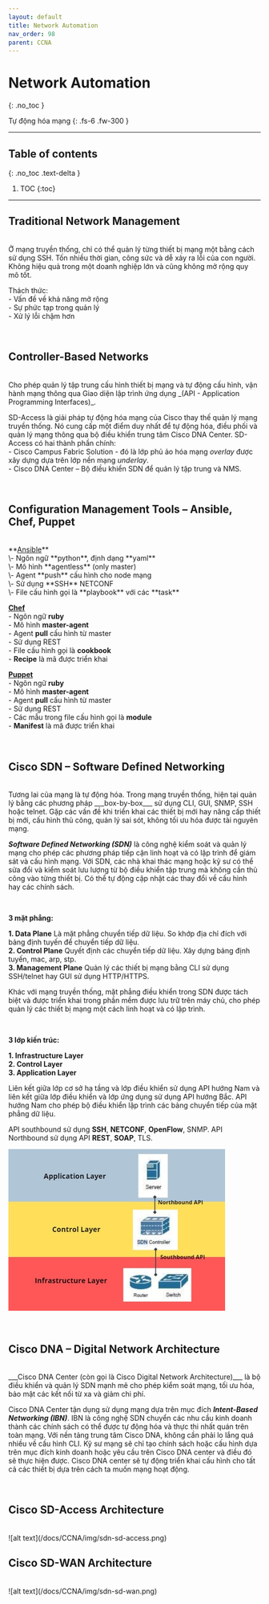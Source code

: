 ```yaml
---
layout: default
title: Network Automation
nav_order: 98
parent: CCNA
---
```


# Network Automation
{: .no_toc }

Tự động hóa mạng
{: .fs-6 .fw-300 }

---

## Table of contents
{: .no_toc .text-delta }

1. TOC
{:toc}

---

## Traditional Network Management
<br>
Ở mạng truyền thống, chỉ có thể quản lý từng thiết bị mạng một bằng cách sử dụng SSH. Tốn nhiều thời gian, công sức và dễ xảy ra lỗi của con người. Không hiệu quả trong một doanh nghiệp lớn và cũng không mở rộng quy mô tốt.

Thách thức: <br>
\- Vấn đề về khả năng mở rộng <br>
\- Sự phức tạp trong quản lý <br>
\- Xử lý lỗi chậm hơn <br>

<br>

## Controller-Based Networks
<br>
Cho phép quản lý tập trung cấu hình thiết bị mạng và tự động cấu hình, vận hành mạng thông qua Giao diện lập trình ứng dụng _(API - Application Programming Interfaces)_.

SD-Access là giải pháp tự động hóa mạng của Cisco thay thế quản lý mạng truyền thống. Nó cung cấp một điểm duy nhất để tự động hóa, điều phối và quản lý mạng thông qua bộ điều khiển trung tâm Cisco DNA Center. SD-Access có hai thành phần chính: <br>
\- Cisco Campus Fabric Solution - đó là lớp phủ ảo hóa mạng _overlay_ được xây dựng dựa trên lớp nền mạng _underlay_. <br>
\- Cisco DNA Center – Bộ điều khiển SDN để quản lý tập trung và NMS. <br>

<br>

## Configuration Management Tools – Ansible, Chef, Puppet
<br>
**<u>Ansible</u>** <br>
\- Ngôn ngữ **python**, định dạng **yaml** <br>
\- Mô hình **agentless** (only master) <br>
\- Agent **push** cấu hình cho node mạng <br>
\- Sử dụng **SSH** NETCONF <br>
\- File cấu hình gọi là **playbook** với các **task** <br>

**<u>Chef</u>** <br>
\- Ngôn ngữ **ruby** <br>
\- Mô hình **master-agent** <br>
\- Agent **pull** cấu hình từ master <br>
\- Sử dụng REST <br>
\- File cấu hình gọi là **cookbook** <br>
\- **Recipe** là mã được triển khai <br>

**<u>Puppet</u>** <br>
\- Ngôn ngữ **ruby** <br>
\- Mô hình **master-agent** <br>
\- Agent **pull** cấu hình từ master <br>
\- Sử dụng REST <br>
\- Các mẫu trong file cấu hình gọi là **module** <br>
\- **Manifest** là mã được triển khai <br>

<br>

## Cisco SDN – Software Defined Networking
<br>
Tương lai của mạng là tự động hóa. Trong mạng truyền thống, hiện tại quản lý bằng các phương pháp ___box-by-box___ sử dụng CLI, GUI, SNMP, SSH hoặc telnet. Gặp các vấn đề khi triển khai các thiết bị mới hay nâng cấp thiết bị mới, cấu hình thủ công, quản lý sai sót, không tối ưu hóa được tài nguyên mạng.

___Software Defined Networking (SDN)___ là công nghệ kiểm soát và quản lý mạng cho phép các phương pháp tiếp cận linh hoạt và có lập trình để giám sát và cấu hình mạng. Với SDN, các nhà khai thác mạng hoặc kỹ sư có thể sửa đổi và kiểm soát lưu lượng từ bộ điều khiển tập trung mà không cần thủ công vào từng thiết bị. Có thể tự động cập nhật các thay đổi về cấu hình hay các chính sách.

<br>

__3 mặt phẳng:__

__1. Data Plane__ Là mặt phẳng chuyển tiếp dữ liệu. So khớp địa chỉ đích với bảng định tuyến để chuyển tiếp dữ liệu. <br>
__2. Control Plane__ Quyết định các chuyển tiếp dữ liệu. Xây dựng bảng định tuyến, mac, arp, stp. <br>
__3. Management Plane__ Quản lý các thiết bị mạng bằng CLI sử dụng SSH/telnet hay GUI sử dụng HTTP/HTTPS. <br>

Khác với mạng truyền thống, mặt phẳng điều khiển trong SDN được tách biệt và được triển khai trong phần mềm được lưu trữ trên máy chủ, cho phép quản lý các thiết bị mạng một cách linh hoạt và có lập trình.

<br>

__3 lớp kiến trúc:__

__1. Infrastructure Layer__ <br>
__2. Control Layer__ <br>
__3. Application Layer__ <br>

Liên kết giữa lớp cơ sở hạ tầng và lớp điều khiển sử dụng API hướng Nam và liên kết giữa lớp điều khiển và lớp ứng dụng  sử dụng API hướng Bắc. API hướng Nam cho phép bộ điều khiển lập trình các bảng chuyển tiếp của mặt phẳng dữ liệu.

API southbound sử dụng **SSH**, **NETCONF**, **OpenFlow**, SNMP. API Northbound sử dụng API **REST**, **SOAP**, TLS.

![Alt text](/docs/CCNA/img/software-defined-networking.png)

<br>

## Cisco DNA – Digital Network Architecture
<br>
___Cisco DNA Center (còn gọi là Cisco Digital Network Architecture)___ là bộ điều khiển và quản lý SDN mạnh mẽ cho phép kiểm soát mạng, tối ưu hóa, bảo mật các kết nối từ xa và giảm chi phí.

Cisco DNA Center tận dụng sử dụng mạng dựa trên mục đích ___Intent-Based Networking (IBN)___. IBN là công nghệ SDN chuyển các nhu cầu kinh doanh thành các chính sách có thể được tự động hóa và thực thi nhất quán trên toàn mạng. Với nền tảng trung tâm Cisco DNA, không cần phải lo lắng quá nhiều về cấu hình CLI. Kỹ sư mạng sẽ chỉ tạo chính sách hoặc cấu hình dựa trên mục đích kinh doanh hoặc yêu cầu trên Cisco DNA center và điều đó sẽ thực hiện được. Cisco DNA center sẽ tự động triển khai cấu hình cho tất cả các thiết bị dựa trên cách ta muốn mạng hoạt động.

<br>

## Cisco SD-Access Architecture
<br>
![alt text](/docs/CCNA/img/sdn-sd-access.png)

## Cisco SD-WAN Architecture
<br>
![alt text](/docs/CCNA/img/sdn-sd-wan.png)

